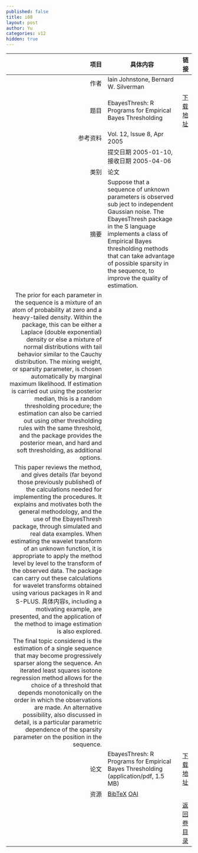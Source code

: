```yaml
---
published: false
title: i08
layout: post
author: Yu
categories: v12
hidden: true
---
```


| 项目 | 具体内容 | 链接 |
|---:|---|---|
| 作者 | Iain Johnstone, Bernard  W. Silverman| |
| 题目 |EbayesThresh: R Programs for Empirical Bayes Thresholding | [下载地址](http://www.jstatsoft.org/v12/i08/paper) |
| 参考资料 |Vol. 12, Issue 8, Apr 2005 | |
| | 提交日期 2005-01-10, 接收日期 2005-04-06| | 
| 类别 | 论文| |
| 摘要 | Suppose that a sequence of unknown parameters is observed sub ject to independent Gaussian noise. The EbayesThresh package in the S language implements a class of Empirical Bayes thresholding methods that can take advantage of possible sparsity in the sequence, to improve the quality of estimation. | |
 The prior for each parameter in the sequence is a mixture of an atom of probability at zero and a heavy-tailed density. Within the package, this can be either a Laplace (double exponential) density or else a mixture of normal distributions with tail behavior similar to the Cauchy distribution. The mixing weight, or sparsity parameter, is chosen automatically by marginal maximum likelihood. If estimation is carried out using the posterior median, this is a random thresholding procedure; the estimation can also be carried out using other thresholding rules with the same threshold, and the package provides the posterior mean, and hard and soft thresholding, as additional options. | |
 This paper reviews the method, and gives details (far beyond those previously published) of the calculations needed for implementing the procedures. It explains and motivates both the general methodology, and the use of the EbayesThresh package, through simulated and real data examples. When estimating the wavelet transform of an unknown function, it is appropriate to apply the method level by level to the transform of the observed data. The package can carry out these calculations for wavelet transforms obtained using various packages in R and S-PLUS. 具体内容s, including a motivating example, are presented, and the application of the method to image estimation is also explored. | |
 The final topic considered is the estimation of a single sequence that may become progressively sparser along the sequence. An iterated least squares isotone regression method allows for the choice of a threshold that depends monotonically on the order in which the observations are made. An alternative possibility, also discussed in detail, is a particular parametric dependence of the sparsity parameter on the position in the sequence.| |
| 论文 | EbayesThresh: R Programs for Empirical Bayes Thresholding  (application/pdf, 1.5 MB)| [下载地址](http://www.jstatsoft.org/v12/i08/paper) |
| 资源 | [BibTeX](http://www.jstatsoft.org/v12/i08/bibtex) [OAI](http://www.jstatsoft.org/oai?verb=GetRecord&identifier=oai.jstatsoft/v12/i08&prefix=oai_dc)| |
| |  | [返回卷目录]({{site.baseurl}}/volume/v12.html) |